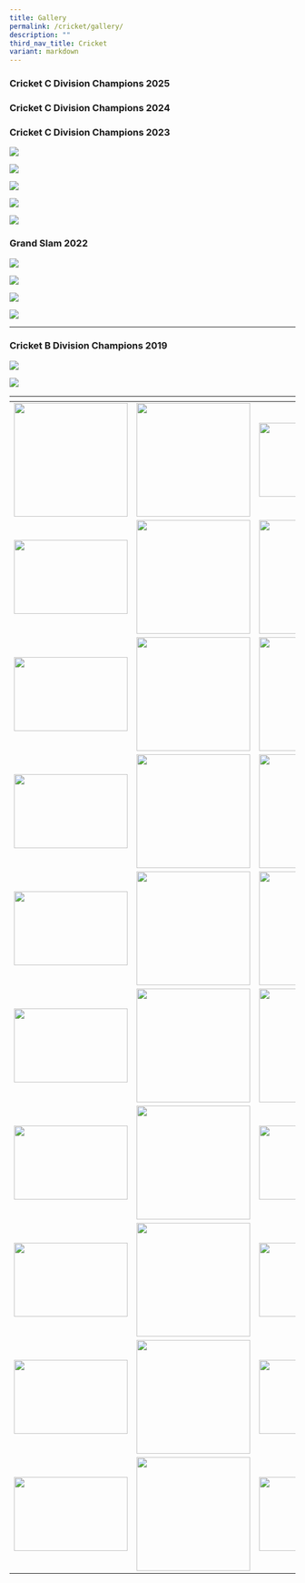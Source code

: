 ```yaml
---
title: Gallery
permalink: /cricket/gallery/
description: ""
third_nav_title: Cricket
variant: markdown
---
```

### Cricket C Division Champions 2025




### Cricket C Division Champions 2024




### Cricket C Division Champions 2023

![](/images/CCA%20Sports/Cricket/c%20div%20captain%20with%20mr%20koh.jpg)

![](/images/CCA%20Sports/Cricket/c%20div%20captain_with%20mr%20koh.jpg)

![](/images/CCA%20Sports/Cricket/c%20div%202.jpg)

![](/images/CCA%20Sports/Cricket/c%20div%203e.jpg)

![](/images/CCA%20Sports/Cricket/c%20div%201.jpg)

### Grand Slam 2022

![](/images/cricket%201.png)

![](/images/cricket%202.png)

![](/images/cricket%203.png)

![](/images/cricket%204.png)

* * *

### Cricket B Division Champions 2019

![](/images/cricket%205.png)

![](/images/cricket%206.png)

<table>
<thead>
  <tr>
    <th style="width:200px"></th>
    <th style="width:200px"></th>
    <th style="width:200px"></th>
		<th style="width:200px"></th>
  </tr>
</thead>
<tbody>
  <tr>
    <td style="text-align:center"><a href="/images/cricket%207.jpeg"> <img src="/images/cricket%207.jpeg" style="width:200px"></a></td>
    <td style="text-align:center"><a href="/images/cricket%208.jpeg"> <img src="/images/cricket%208.jpeg" style="width:200px"></a></td>
    <td style="text-align:center"><a href="/images/cricket%209.jpeg"> <img src="/images/cricket%209.jpeg" style="width:200px; height: 130px"></a></td>
    <td style="text-align:center"><a href="/images/cricket%2010.jpeg"> <img src="/images/cricket%2010.jpeg" style="width:200px"></a></td>
  </tr>
   <tr>
    <td style="text-align:center"><a href="/images/cricket%2011.jpeg"> <img src="/images/cricket%2011.jpeg" style="width:200px; height: 130px"></a></td>
    <td style="text-align:center"><a href="/images/cricket%2012.gif"> <img src="/images/cricket%2012.gif" style="width:200px"></a></td>
    <td style="text-align:center"><a href="/images/cricket%2013.gif"> <img src="/images/cricket%2013.gif" style="width:200px"></a></td>
    <td style="text-align:center"><a href="/images/cricket%2014.gif"> <img src="/images/cricket%2014.gif" style="width:200px"></a></td>
  </tr>
	<tr>
    <td style="text-align:center"><a href="/images/cricket%2015.gif"> <img src="/images/cricket%2015.gif" style="width:200px; height: 130px"></a></td>
    <td style="text-align:center"><a href="/images/cricket%2016.gif"> <img src="/images/cricket%2016.gif" style="width:200px"></a></td>
		<td style="text-align:center"><a href="/images/cricket%2017.gif"> <img src="/images/cricket%2017.gif" style="width:200px"></a></td>
		<td style="text-align:center"><a href="/images/cricket%2020.jpeg"> <img src="/images/cricket%2020.jpeg" style="width:200px"></a></td>
	</tr>
	<tr>
    <td style="text-align:center"><a href="/images/cricket%2018.jpeg"> <img src="/images/cricket%2018.jpeg" style="width:200px; height: 130px"></a></td>
    <td style="text-align:center"><a href="/images/cricket%2019.jpeg"> <img src="/images/cricket%2019.jpeg" style="width:200px"></a></td>
		<td style="text-align:center"><a href="/images/cricket%2021.gif"> <img src="/images/cricket%2021.gif" style="width:200px"></a></td>
		<td style="text-align:center"><a href="/images/cricket%2022.jpeg"> <img src="/images/cricket%2022.jpeg" style="width:200px"></a></td>
	</tr>
	<tr>
    <td style="text-align:center"><a href="/images/cricket%2023.jpeg"> <img src="/images/cricket%2023.jpeg" style="width:200px; height: 130px"></a></td>
    <td style="text-align:center"><a href="/images/cricket%2024.jpeg"> <img src="/images/cricket%2024.jpeg" style="width:200px"></a></td>
		<td style="text-align:center"><a href="/images/cricket%2025.jpeg"> <img src="/images/cricket%2025.jpeg" style="width:200px"></a></td>
		<td style="text-align:center"><a href="/images/cricket%2026.jpeg"> <img src="/images/cricket%2026.jpeg" style="width:200px"></a></td>
	</tr>
	<tr>
    <td style="text-align:center"><a href="/images/cricket%2027.gif"> <img src="/images/cricket%2027.gif" style="width:200px; height: 130px"></a></td>
    <td style="text-align:center"><a href="/images/cricket%2028.gif"> <img src="/images/cricket%2028.gif" style="width:200px"></a></td>
		<td style="text-align:center"><a href="/images/cricket%2029.jpeg"> <img src="/images/cricket%2029.jpeg" style="width:200px"></a></td>
		<td style="text-align:center"><a href="/images/cricket%2030.gif"> <img src="/images/cricket%2030.gif" style="width:200px"></a></td>
	</tr>
	<tr>
    <td style="text-align:center"><a href="/images/cricket%2031.gif"> <img src="/images/cricket%2031.gif" style="width:200px; height: 130px"></a></td>
    <td style="text-align:center"><a href="/images/cricket%2032.jpeg"> <img src="/images/cricket%2032.jpeg" style="width:200px"></a></td>
		<td style="text-align:center"><a href="/images/cricket%2033.jpeg"> <img src="/images/cricket%2033.jpeg" style="width:200px; height: 130px"></a></td>
		<td style="text-align:center"><a href="/images/cricket%2034.jpeg"> <img src="/images/cricket%2034.jpeg" style="width:200px; height: 130px"></a></td>
	</tr>
	<tr>
    <td style="text-align:center"><a href="/images/cricket%2035.jpeg"> <img src="/images/cricket%2035.jpeg" style="width:200px; height: 130px"></a></td>
    <td style="text-align:center"><a href="/images/cricket%2036.jpeg"> <img src="/images/cricket%2036.jpeg" style="width:200px"></a></td>
		<td style="text-align:center"><a href="/images/cricket%2037.jpeg"> <img src="/images/cricket%2037.jpeg" style="width:200px; height: 130px"></a></td>
		<td style="text-align:center"><a href="/images/cricket%2038.jpeg"> <img src="/images/cricket%2038.jpeg" style="width:200px; height: 130px"></a></td>
	</tr>
	<tr>
    <td style="text-align:center"><a href="/images/cricket%2039.jpeg"> <img src="/images/cricket%2039.jpeg" style="width:200px; height: 130px"></a></td>
    <td style="text-align:center"><a href="/images/cricket%2040.jpeg"> <img src="/images/cricket%2040.jpeg" style="width:200px"></a></td>
		<td style="text-align:center"><a href="/images/cricket%2041.jpeg"> <img src="/images/cricket%2041.jpeg" style="width:200px; height: 130px"></a></td>
		<td style="text-align:center"><a href="/images/cricket%2042.jpeg"> <img src="/images/cricket%2042.jpeg" style="width:200px; height: 130px"></a></td>
	</tr>
	<tr>
    <td style="text-align:center"><a href="/images/cricket%2043.jpeg"> <img src="/images/cricket%2043.jpeg" style="width:200px; height: 130px"></a></td>
    <td style="text-align:center"><a href="/images/cricket%2044.jpeg"> <img src="/images/cricket%2044.jpeg" style="width:200px"></a></td>
		<td style="text-align:center"><a href="/images/cricket%2045.jpeg"> <img src="/images/cricket%2045.jpeg" style="width:200px; height: 130px"></a></td>
		<td style="text-align:center"><a href="/images/cricket%2046.jpeg"> <img src="/images/cricket%2046.jpeg" style="width:200px; height: 130px"></a></td>
	</tr>
</tbody>
</table>